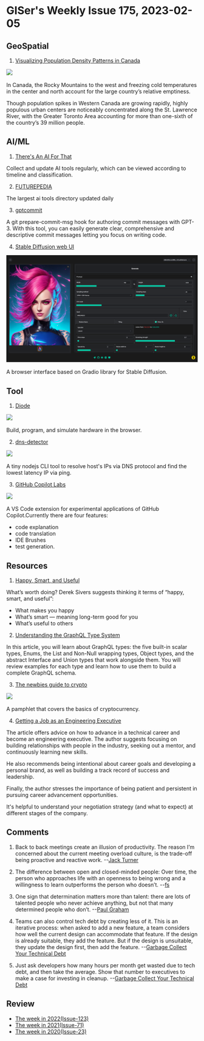 # GISer's Weekly Issue 175, 2023-02-05

## GeoSpatial

1. [Visualizing Population Density Patterns in Canada](https://www.visualcapitalist.com/cp/population-density-patterns-countries/)

![](https://www.visualcapitalist.com/wp-content/uploads/2023/02/canada_population_density_1500.png)

In Canada, the Rocky Mountains to the west and freezing cold temperatures in the center and north account for the large country’s relative emptiness.

Though population spikes in Western Canada are growing rapidly, highly populous urban centers are noticeably concentrated along the St. Lawrence River, with the Greater Toronto Area accounting for more than one-sixth of the country’s 39 million people.

## AI/ML

1. [There's An AI For That](https://theresanaiforthat.com/)

Collect and update AI tools regularly, which can be viewed according to timeline and classification.

2. [FUTUREPEDIA](https://www.futurepedia.io/)

The largest ai tools directory updated daily

3. [gptcommit](https://github.com/zurawiki/gptcommit)

A git prepare-commit-msg hook for authoring commit messages with GPT-3. With this tool, you can easily generate clear, comprehensive and descriptive commit messages letting you focus on writing code.

4. [Stable Diffusion web UI](https://github.com/AUTOMATIC1111/stable-diffusion-webui)

![](https://github.com/AUTOMATIC1111/stable-diffusion-webui/blob/master/screenshot.png)

A browser interface based on Gradio library for Stable Diffusion.

## Tool

1. [Diode](https://www.withdiode.com/)

![](https://cdn.beekka.com/blogimg/asset/202211/bg2022110308.webp)

Build, program, and simulate hardware in the browser.

2. [dns-detector](https://github.com/sun0day/dns-detector)

![](https://user-images.githubusercontent.com/102238922/212589071-195bffdf-e6a6-499a-b0de-18ebc9cd732e.gif)

A tiny nodejs CLI tool to resolve host's IPs via DNS protocol and find the lowest latency IP via ping.

3. [GitHub Copilot Labs](https://githubnext.com/projects/copilot-labs/)

![](https://dev-to-uploads.s3.amazonaws.com/uploads/articles/smtv4bienh6ys6piz6bh.gif)

A VS Code extension for experimental applications of GitHub Copilot.Currently there are four features:

- code explanation
- code translation
- IDE Brushes
- test generation.

## Resources

1. [Happy, Smart, and Useful](https://sive.rs/hsu)

What’s worth doing? Derek Sivers suggests thinking it terms of “happy, smart, and useful”:

- What makes you happy
- What’s smart — meaning long-term good for you
- What’s useful to others

2. [Understanding the GraphQL Type System](https://www.taniarascia.com/graphql-type-system/)

In this article, you will learn about GraphQL types: the five built-in scalar types, Enums, the List and Non-Null wrapping types, Object types, and the abstract Interface and Union types that work alongside them. You will review examples for each type and learn how to use them to build a complete GraphQL schema.

3. [The newbies guide to crypto](https://helpthisbook.com/sunny/the-newbies-guide-to-crypto)

![](https://cdn.beekka.com/blogimg/asset/202206/bg2022060704.webp)

A pamphlet that covers the basics of cryptocurrency.

4. [Getting a Job as an Engineering Executive](https://lethain.com/getting-engineering-executive-job/)

The article offers advice on how to advance in a technical career and become an engineering executive. The author suggests focusing on building relationships with people in the industry, seeking out a mentor, and continuously learning new skills.

He also recommends being intentional about career goals and developing a personal brand, as well as building a track record of success and leadership.

Finally, the author stresses the importance of being patient and persistent in pursuing career advancement opportunities.

It's helpful to understand your negotiation strategy (and what to expect) at different stages of the company.

## Comments

1. Back to back meetings create an illusion of productivity. The reason I’m concerned about the current meeting overload culture, is the trade-off being proactive and reactive work.
   --[Jack Turner](https://medium.com/illumination/back-to-back-meetings-create-an-illusion-of-productivity-why-the-best-leaders-keep-an-empty-adbb02abdc0f)

2. The difference between open and closed-minded people: Over time, the person who approaches life with an openness to being wrong and a willingness to learn outperforms the person who doesn’t.
   --[fs](https://fs.blog/open-closed-minded/)

3. One sign that determination matters more than talent: there are lots of talented people who never achieve anything, but not that many determined people who don’t.
   --[Paul Graham]()

4. Teams can also control tech debt by creating less of it. This is an iterative process: when asked to add a new feature, a team considers how well the current design can accommodate that feature. If the design is already suitable, they add the feature. But if the design is unsuitable, they update the design first, then add the feature.
   --[Garbage Collect Your Technical Debt](https://abinoda.substack.com/p/tech-debt-strategies)

5. Just ask developers how many hours per month get wasted due to tech debt, and then take the average. Show that number to executives to make a case for investing in cleanup.
   --[Garbage Collect Your Technical Debt](https://abinoda.substack.com/p/tech-debt-strategies)

## Review

- [The week in 2022(Issue-123)](../2022/issue-123.md)
- [The week in 2021(Issue-71)](../2021/issue-71.md)
- [The week in 2020(Issue-23)](../2020/issue-23.md)
